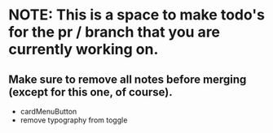 # NOTE: This is a space to make todo's for the pr / branch that you are currently working on. 
Make sure to remove all notes before merging (except for this one, of course).
----------------------------------------------------------------------------------------------------
- cardMenuButton
- remove typography from toggle
